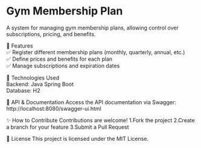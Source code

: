 # Gym Membership Plan

A system for managing gym membership plans, allowing control over subscriptions, pricing, and benefits.

📌 Features  
✅ Register different membership plans (monthly, quarterly, annual, etc.)    
✅ Define prices and benefits for each plan    
✅ Manage subscriptions and expiration dates    

🚀 Technologies Used  
Backend: Java Spring Boot  
Database: H2

📜 API & Documentation
Access the API documentation via Swagger: http://localhost:8080/swagger-ui.html  

✨ How to Contribute
Contributions are welcome!
1.Fork the project
2.Create a branch for your feature
3.Submit a Pull Request

📄 License
This project is licensed under the MIT License.
